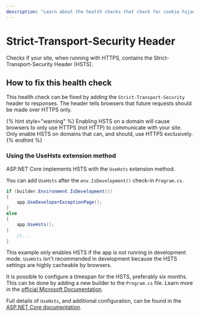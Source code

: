 ```yaml
---
description: "Learn about the health checks that check for cookie hijacking and protocol downgrade attacks protection."
---
```


# Strict-Transport-Security Header

Checks if your site, when running with HTTPS, contains the Strict-Transport-Security Header (HSTS).

## How to fix this health check

This health check can be fixed by adding the `Strict-Transport-Security` header to responses. The header tells browsers that future requests should be made over HTTPS only.

{% hint style="warning" %}
Enabling HSTS on a domain will cause browsers to only use HTTPS (not HTTP) to communicate with your site. Only enable HSTS on domains that can, and should, use HTTPS exclusively.
{% endhint %}

### Using the UseHsts extension method

ASP.NET Core implements HSTS with the `UseHsts` extension method.

You can add `UseHsts` after the `env.IsDevelopment()` check-in `Program.cs`.

```csharp
if (builder.Environment.IsDevelopment())
{
    app.UseDeveloperExceptionPage();
}
else
{
    app.UseHsts();
}
    //...
}
```

This example only enables HSTS if the app is not running in development mode. `UseHsts` isn't recommended in development because the HSTS settings are highly cacheable by browsers.

It is possible to configure a timespan for the HSTS, preferably six months. This can be done by adding a new builder to the `Program.cs` file. Learn more in the [official Microsoft Documentation](https://learn.microsoft.com/en-us/aspnet/core/security/enforcing-ssl?view=aspnetcore-8.0&tabs=visual-studio%2Clinux-ubuntu#http-strict-transport-security-protocol-hsts).

Full details of `UseHsts`, and additional configuration, can be found in the [ASP.NET Core documentation](https://learn.microsoft.com/en-us/aspnet/core/security/enforcing-ssl?view=aspnetcore-8.0&tabs=visual-studio%2Clinux-ubuntu#http-strict-transport-security-protocol-hsts).
